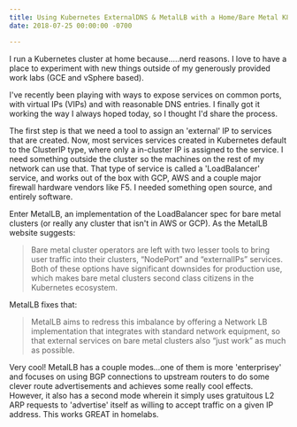 ```yaml
---
title: Using Kubernetes ExternalDNS & MetalLB with a Home/Bare Metal K8S
date: 2018-07-25 00:00:00 -0700

---
```

I run a Kubernetes cluster at home because.....nerd reasons.   I love to have a place to experiment with new things outside of my generously provided work labs (GCE and vSphere based).

I've recently been playing with ways to expose services on common ports, with virtual IPs (VIPs) and with reasonable DNS entries.  I finally got it working the way I always hoped today, so I thought I'd share the process.

The first step is that we need a tool to assign an 'external' IP to services that are created.  Now, most services services created in Kubernetes default to the ClusterIP type, where only a in-cluster IP is assigned to the service.   I need something outside the cluster so the machines on the rest of my network can use that.   That type of service is called a 'LoadBalancer' service, and works out of the box with GCP, AWS and a couple major firewall hardware vendors like F5.   I needed something open source, and entirely software.

Enter MetalLB, an implementation of the LoadBalancer spec for bare metal clusters (or really any cluster that isn't in AWS or GCP).  As the MetalLB website suggests:

> Bare metal cluster operators are left with two lesser tools to bring user traffic into their clusters, “NodePort” and “externalIPs” services. Both of these options have significant downsides for production use, which makes bare metal clusters second class citizens in the Kubernetes ecosystem.

MetalLB fixes that:

> MetalLB aims to redress this imbalance by offering a Network LB implementation that integrates with standard network equipment, so that external services on bare metal clusters also “just work” as much as possible.

Very cool!   MetalLB has a couple modes...one of them is more 'enterprisey' and focuses on using BGP connections to upstream routers to do some clever route advertisements and achieves some really cool effects.   However, it also has a second mode wherein it simply uses gratuitous L2 ARP requests to 'advertise' itself as willing to accept traffic on a given IP address.   This works GREAT in homelabs.